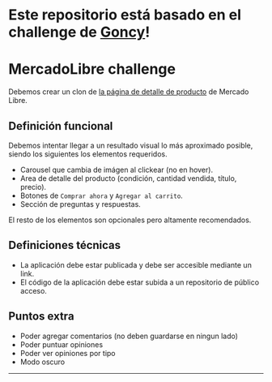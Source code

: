 
# Este repositorio está basado en el challenge de [Goncy](https://github.com/goncy/mercadolibre-details-challenge)!

# MercadoLibre challenge
Debemos crear un clon de [la página de detalle de producto](https://www.mercadolibre.com.ar/esferas-del-dragon-caja-de-7-esferas-de-dragon-ball-z/p/MLA20941885) de Mercado Libre.


## Definición funcional
Debemos intentar llegar a un resultado visual lo más aproximado posible, siendo los siguientes los elementos requeridos.

* Carousel que cambia de imágen al clickear (no en hover).
* Area de detalle del producto (condición, cantidad vendida, título, precio).
* Botones de `Comprar ahora` y `Agregar al carrito`.
* Sección de preguntas y respuestas.

El resto de los elementos son opcionales pero altamente recomendados.

## Definiciones técnicas
* La aplicación debe estar publicada y debe ser accesible mediante un link.
* El código de la aplicación debe estar subida a un repositorio de público acceso.

## Puntos extra
* Poder agregar comentarios (no deben guardarse en ningun lado)
* Poder puntuar opiniones
* Poder ver opiniones por tipo
* Modo oscuro

---


